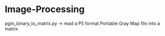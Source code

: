 # Image-Processing

pgm_binary_to_matrix.py -> read a P5 format Portable Gray Map file into a matrix
